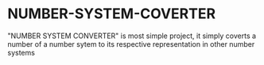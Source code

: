 # NUMBER-SYSTEM-COVERTER
"NUMBER SYSTEM CONVERTER"  is  most simple project,  it simply coverts a number of a number sytem to its respective representation in other number systems 
